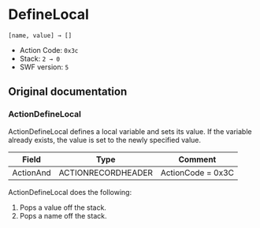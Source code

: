 # DefineLocal

```
[name, value] → []
```

- Action Code: `0x3c`
- Stack: `2 → 0`
- SWF version: `5`

## Original documentation

### ActionDefineLocal

ActionDefineLocal defines a local variable and sets its value. If the variable already exists, the value is set to the
newly specified value.

| Field           | Type               | Comment           |
|-----------------|--------------------|-------------------|
| ActionAnd       | ACTIONRECORDHEADER | ActionCode = 0x3C |

ActionDefineLocal does the following:
1. Pops a value off the stack.
2. Pops a name off the stack.

